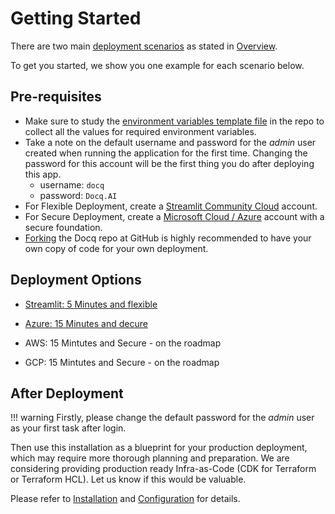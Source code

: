 # Getting Started

There are two main [deployment scenarios](../overview/deployment-scenarios.md) as stated in [Overview](../overview/introduction.md).

To get you started, we show you one example for each scenario below.

## Pre-requisites

- Make sure to study the [environment variables template file](https://github.com/docqai/docq/blob/main/misc/docker.env.template) in the repo to collect all the values for required environment variables.
- Take a note on the default username and password for the _admin_ user created when running the application for the first time. Changing the password for this account will be the first thing you do after deploying this app.
  - username: `docq`
  - password: `Docq.AI`
- For Flexible Deployment, create a [Streamlit Community Cloud](https://streamlit.io/cloud) account.
- For Secure Deployment, create a [Microsoft Cloud / Azure](https://azure.microsoft.com/) account with a secure foundation.
- [Forking](https://github.com/docqai/docq/fork) the Docq repo at GitHub is highly recommended to have your own copy of code for your own deployment.


## Deployment Options

- [Streamlit: 5 Minutes and flexible](./deploy-to-streamlit.md)

- [Azure: 15 Minutes and decure](./deploy-to-azure.md)

- AWS: 15 Mintutes and Secure - on the roadmap

- GCP: 15 Mintutes and Secure - on the roadmap

## After Deployment

!!! warning
      Firstly, please change the default password for the _admin_ user as your first task after login.

Then use this installation as a blueprint for your production deployment, which may require more thorough planning and preparation. We are considering providing production ready Infra-as-Code (CDK for Terraform or Terraform HCL). Let us know if this would be valuable.

Please refer to [Installation](./installation.md) and [Configuration](./configuration.md) for details.
